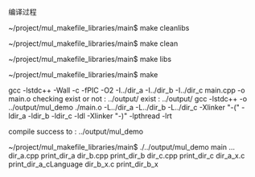 
编译过程 

~/project/mul_makefile_libraries/main$ make cleanlibs

~/project/mul_makefile_libraries/main$ make clean 

~/project/mul_makefile_libraries/main$ make libs 

~/project/mul_makefile_libraries/main$ make

gcc -lstdc++ -Wall -c -fPIC -O2 -I../dir_a -I../dir_b -I../dir_c main.cpp -o main.o
checking exist or not :  ../output/
exist :  ../output/
gcc -lstdc++ -o ../output/mul_demo ./main.o -L../dir_a -L../dir_b -L../dir_c 
-Xlinker "-(" -ldir_a -ldir_b -ldir_c -ldl -Xlinker "-)" -lpthread -lrt

compile success to : ../output/mul_demo 

~/project/mul_makefile_libraries/main$ ./../output/mul_demo 
main ... 
 dir_a.cpp print_dir_a
 dir_b.cpp print_dir_b
 dir_c.cpp print_dir_c
 dir_a_x.c print_dir_a_cLanguage
 dir_b_x.c print_dir_b_x 

